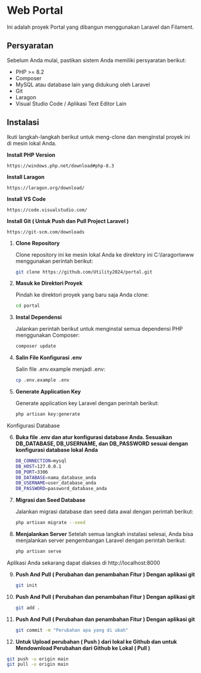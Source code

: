 # Web Portal

Ini adalah proyek Portal yang dibangun menggunakan Laravel dan Filament.

## Persyaratan

Sebelum Anda mulai, pastikan sistem Anda memiliki persyaratan berikut:

- PHP >= 8.2
- Composer
- MySQL atau database lain yang didukung oleh Laravel
- Git
- Laragon
- Visual Studio Code / Aplikasi Text Editor Lain

## Instalasi

Ikuti langkah-langkah berikut untuk meng-clone dan menginstal proyek ini di mesin lokal Anda.

**Install PHP Version**

    https://windows.php.net/download#php-8.3

**Install Laragon**

    https://laragon.org/download/

**Install VS Code**

    https://code.visualstudio.com/
    
**Install Git ( Untuk Push dan Pull Project Laravel )**

    https://git-scm.com/downloads


1. **Clone Repository**

   Clone repository ini ke mesin lokal Anda ke direktory ini C:\laragon\www menggunakan perintah berikut:

   ```bash
   git clone https://github.com/Utility2024/portal.git
   
2. **Masuk ke Direktori Proyek**

    Pindah ke direktori proyek yang baru saja Anda clone:
   
    ```bash
    cd portal
    
3. **Instal Dependensi**

    Jalankan perintah berikut untuk menginstal semua dependensi PHP menggunakan Composer:

    ```bash
    composer update
    
4. **Salin File Konfigurasi .env**

    Salin file .env.example menjadi .env:

    ```bash
    cp .env.example .env
    
5. **Generate Application Key**

    Generate application key Laravel dengan perintah berikut:

    ```bash
    php artisan key:generate

Konfigurasi Database

6. **Buka file .env dan atur konfigurasi database Anda. Sesuaikan DB_DATABASE, DB_USERNAME, dan DB_PASSWORD sesuai dengan konfigurasi database lokal Anda**

    ```bash
    DB_CONNECTION=mysql
    DB_HOST=127.0.0.1
    DB_PORT=3306
    DB_DATABASE=nama_database_anda
    DB_USERNAME=user_database_anda
    DB_PASSWORD=password_database_anda
    
7. **Migrasi dan Seed Database**

    Jalankan migrasi database dan seed data awal dengan perintah berikut:

    ```bash
    php artisan migrate --seed

8. **Menjalankan Server**
    Setelah semua langkah instalasi selesai, Anda bisa menjalankan server pengembangan Laravel dengan perintah berikut:
    
    ```bash
    php artisan serve
    
Aplikasi Anda sekarang dapat diakses di http://localhost:8000

9. **Push And Pull ( Perubahan dan penambahan Fitur ) Dengan aplikasi git**

   ```bash
   git init

9. **Push And Pull ( Perubahan dan penambahan Fitur ) Dengan aplikasi git**
   
   ```bash
   git add .

9. **Push And Pull ( Perubahan dan penambahan Fitur ) Dengan aplikasi git**

   ```bash
   git commit -m "Perubahan apa yang di ubah"

10. **Untuk Upload perubahan ( Push ) dari lokal ke Github dan untuk Mendownload Perubahan dari Github ke Lokal ( Pull )** 

   ```bash
   git push -u origin main
   git pull -u origin main
   
